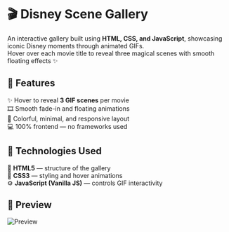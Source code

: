 # 🎬 Disney Scene Gallery  

An interactive gallery built using **HTML, CSS, and JavaScript**, showcasing iconic Disney moments through animated GIFs.  
Hover over each movie title to reveal three magical scenes with smooth floating effects ✨  

## 🚀 Features  
✨ Hover to reveal **3 GIF scenes** per movie  
🎞️ Smooth fade-in and floating animations  
🎨 Colorful, minimal, and responsive layout  
💻 100% frontend — no frameworks used  

## 🧩 Technologies Used  
🧱 **HTML5** — structure of the gallery  
💅 **CSS3** — styling and hover animations  
⚙️ **JavaScript (Vanilla JS)** — controls GIF interactivity  

## 🌈 Preview  
![Preview](https://github.com/user-attachments/assets/734dee6a-c70c-4571-a985-e073a096ad32)
